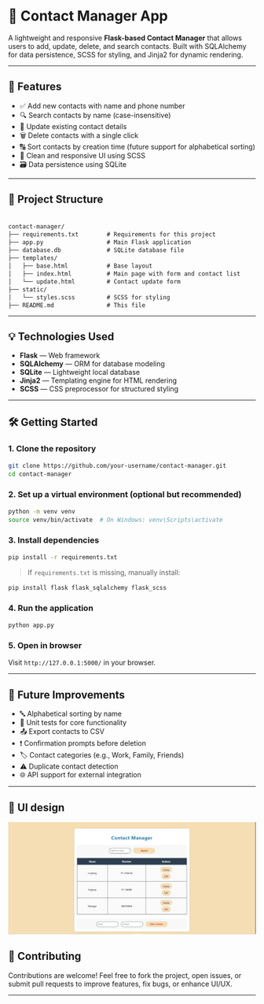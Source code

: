﻿# 📇 Contact Manager App

A lightweight and responsive **Flask-based Contact Manager** that allows users to add, update, delete, and search contacts. Built with SQLAlchemy for data persistence, SCSS for styling, and Jinja2 for dynamic rendering.

---

## 🚀 Features

- ✅ Add new contacts with name and phone number
- 🔍 Search contacts by name (case-insensitive)
- 📝 Update existing contact details
- 🗑️ Delete contacts with a single click
- 🔠 Sort contacts by creation time (future support for alphabetical sorting)
- 🎨 Clean and responsive UI using SCSS
- 🗃️ Data persistence using SQLite

---

## 📁 Project Structure

```

contact-manager/
├── requirements.txt        # Requirements for this project
├── app.py                  # Main Flask application
├── database.db             # SQLite database file
├── templates/
│   ├── base.html           # Base layout
│   ├── index.html          # Main page with form and contact list
│   └── update.html         # Contact update form
├── static/
│   └── styles.scss         # SCSS for styling
├── README.md               # This file

````

---

## 💡 Technologies Used

- **Flask** — Web framework
- **SQLAlchemy** — ORM for database modeling
- **SQLite** — Lightweight local database
- **Jinja2** — Templating engine for HTML rendering
- **SCSS** — CSS preprocessor for structured styling

---

## 🛠️ Getting Started

### 1. Clone the repository

```bash
git clone https://github.com/your-username/contact-manager.git
cd contact-manager
````

### 2. Set up a virtual environment (optional but recommended)

```bash
python -m venv venv
source venv/bin/activate  # On Windows: venv\Scripts\activate
```

### 3. Install dependencies

```bash
pip install -r requirements.txt
```

> If `requirements.txt` is missing, manually install:

```bash
pip install flask flask_sqlalchemy flask_scss
```

### 4. Run the application

```bash
python app.py
```

### 5. Open in browser

Visit `http://127.0.0.1:5000/` in your browser.

---

## 🧩 Future Improvements

* 🔤 Alphabetical sorting by name
* 🧪 Unit tests for core functionality
* 📤 Export contacts to CSV
* ❗ Confirmation prompts before deletion
* 🏷️ Contact categories (e.g., Work, Family, Friends)
* ⚠️ Duplicate contact detection
* 🌐 API support for external integration

---

## 📸 UI design
![App Screenshot](static/1.jpg)

## 🤝 Contributing

Contributions are welcome! Feel free to fork the project, open issues, or submit pull requests to improve features, fix bugs, or enhance UI/UX.

---
